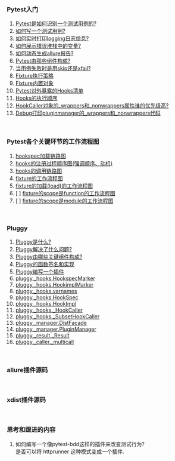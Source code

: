### Pytest入门
1. [Pytest是如何识别一个测试用例的?](./docs/HowToFindTestCase.md)  
2. [如何写一个测试用例?](./docs/CreateTestCase.md)  
3. [如何实时打印logging日志信息?](./examples/live_logs/README.md)  
4. [如何展示错误堆栈中的变量?](./examples/showlocals/README.md)  
5. [如何动态生成allure报告?](./examples/dynamic_generate_allure_report/README.md)  
6. [Pytest由那些组件构成?](./docs/Components.md)  
7. [当用例失败时是用skip还是xfail?](./docs/skip_or_xfail.md)
8. [Fixture执行策略](./docs/fixture_call_order.md)  
9. [Fixture内置对象](./docs/fixture_built_in.md)
10. [Pytest对外暴露的Hooks清单](./docs/Hooks.md)  
11. [Hooks的执行顺序](./docs/Hooks.md#Hooks执行顺序)
12. [HookCaller对象的_wrappers和_nonwrappers属性谁的优先级高?](./docs/_wrappers_nonwrappers_priority.md)
13. [Debug打印pluginmanager的_wrappers和_nonwrappers代码](./docs/debug_print_wrappers_nonwrappers.md)


&nbsp;  
### Pytest各个关键环节的工作流程图  
1. [hookspec加载链路图](./docs/pytest_load_hookspec.png)
2. [hooks的注册过程顺序图(强调顺序、动机)](./docs/pytest_register_hooks.png)
3. [hooks的调用链路图](./docs/hooks/pytest_hooks_invocation_chain.png)
4. [fixture的工作流程图](./docs/fixture_workflow.png)
5. [fixture的加载(load)的工作流程图](./docs/load_fixture_workflow.png)
6. [ ] [fixture的scope是function的工作流程图](./docs/fixture_workflow_scope_function.png)
7. [ ] [fixture的scope是module的工作流程图](./docs/fixture_workflow_scope_function.png)  


&nbsp;  
### Pluggy
1. [Pluggy是什么?](./docs/WhatIsPluggy.md)  
2. [Pluggy解决了什么问题?](./docs/WhyIsPluggyUseful.md)  
3. [Pluggy由哪些关键组件构成?](./docs/HowDoesItWork.md)  
4. [Pluggy的函数签名和实现](./docs/HookSpecAndImpl.md)  
5. [Pluggy编写一个插件](./docs/pluggy/eggsample/eggsample/host.py#L39)
6. [pluggy._hooks.HookspecMarker](./docs/pluggy/hooks_HookspecMarker.md)  
7. [pluggy._hooks.HookimplMarker](./docs/pluggy/hooks_HookimplMarker.md)  
8. [pluggy._hooks.varnames](./docs/pluggy/hooks_varnames.md)
9. [pluggy._hooks.HookSpec](./docs/pluggy/hooks_HookSpec.md)  
10. [pluggy._hooks.HookImpl](./docs/pluggy/hooks_HookImpl.md)  
11. [pluggy._hooks._HookCaller](./docs/pluggy/hooks_HookCaller.md)  
12. [pluggy._hooks._SubsetHookCaller](./docs/pluggy/hooks_SubsetHookCaller.md)  
13. [pluggy._manager.DistFacade](./docs/pluggy/manager_DistFacade.md)
14. [pluggy._manager.PluginManager](./docs/pluggy/manager_PluginManager.md)  
15. [pluggy._result._Result](./docs/pluggy/result_Result.md)  
16. [pluggy._caller._multicall](./docs/pluggy/caller_multicall.md)  


&nbsp;  
### allure插件源码


&nbsp;  
### xdist插件源码  


&nbsp;  
### 思考和跟进的内容  
1. 如何编写一个像pytest-bdd这样的插件来改变测试行为?  
是否可以将 httprunner 这种模式变成一个插件.  
